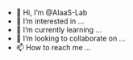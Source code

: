 - 👋 Hi, I’m @AIaaS-Lab
- 👀 I’m interested in ...
- 🌱 I’m currently learning ...
- 💞️ I’m looking to collaborate on ...
- 📫 How to reach me ...


<!---
본 연구실은 인공지능 알고리즘을 공부하고, 서비스 가능한 수준의 서비스를 개발하고, 데이터 애널리틱스에 기반하여 산업현장의 문제를 해결하기 위한 기술을 연구하기 위한 목적으로 운영되고 있습니다.
--->


<!-- 연구실의 공식 홈페이지 주소는 다음과 같습니다. https://sites.google.com/view/aiaas --->

